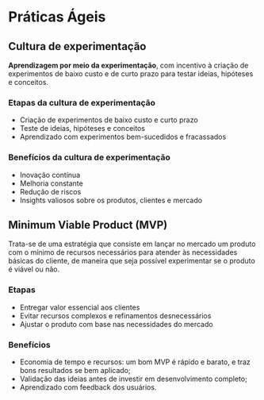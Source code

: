 # Práticas Ágeis

## Cultura de experimentação

**Aprendizagem por meio da experimentação**, com incentivo à criação de experimentos de baixo custo e de curto prazo para testar ideias, hipóteses e conceitos.

### Etapas da cultura de experimentação

- Criação de experimentos de baixo custo e curto prazo
- Teste de ideias, hipóteses e conceitos
- Aprendizado com experimentos bem-sucedidos e fracassados

### Benefícios da cultura de experimentação

- Inovação contínua
- Melhoria constante
- Redução de riscos
- Insights valiosos sobre os produtos, clientes e mercado

## Minimum Viable Product (MVP)

Trata-se de uma estratégia que consiste em lançar no mercado um produto com o mínimo de recursos necessários para atender às necessidades básicas do cliente, de maneira que seja possível experimentar se o produto é viável ou não.

### Etapas

- Entregar valor essencial aos clientes
- Evitar recursos complexos e refinamentos desnecessários
- Ajustar o produto com base nas necessidades do mercado

### Benefícios

- Economia de tempo e recursos: um bom MVP é rápido e barato, e traz bons resultados se bem aplicado;
- Validação das ideias antes de investir em desenvolvimento completo;
- Aprendizado com feedback dos usuários.
